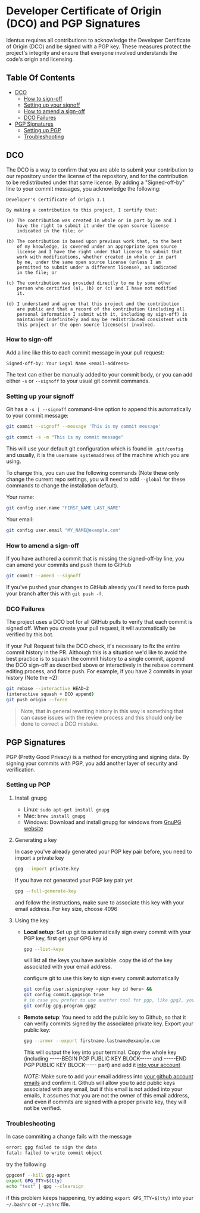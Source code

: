 # Developer Certificate of Origin (DCO) and PGP Signatures

Identus requires all contributions to acknowledge the Developer Certificate of Origin (DCO) and be signed with a PGP key. These measures protect the project's integrity and ensure that everyone involved understands the code's origin and licensing.

## Table Of Contents
  - [DCO](#dco)
    - [How to sign-off](#how-to-sign-off)
    - [Setting up your signoff](#setting-up-your-signoff)
    - [How to amend a sign-off](#how-to-amend-a-sign-off)
    - [DCO Failures](#dco-failures)
  - [PGP Signatures](#pgp-signatures)
    - [Setting up PGP](#setting-up-pgp)
    - [Troubleshooting](#troubleshooting)


## DCO

The DCO is a way to confirm that you are able to submit your contribution to our repository under the license of the repository, and for the contribution to be redistributed under that same license. By adding a "Signed-off-by" line to your commit messages, you acknowledge the following:

```text
Developer's Certificate of Origin 1.1

By making a contribution to this project, I certify that:

(a) The contribution was created in whole or in part by me and I
    have the right to submit it under the open source license
    indicated in the file; or

(b) The contribution is based upon previous work that, to the best
    of my knowledge, is covered under an appropriate open source
    license and I have the right under that license to submit that
    work with modifications, whether created in whole or in part
    by me, under the same open source license (unless I am
    permitted to submit under a different license), as indicated
    in the file; or

(c) The contribution was provided directly to me by some other
    person who certified (a), (b) or (c) and I have not modified
    it.

(d) I understand and agree that this project and the contribution
    are public and that a record of the contribution (including all
    personal information I submit with it, including my sign-off) is
    maintained indefinitely and may be redistributed consistent with
    this project or the open source license(s) involved.
```

### How to sign-off

Add a line like this to each commit message in your pull request:

```text
Signed-off-by: Your Legal Name <email-address>
``` 

The text can either be manually added to your commit body, or you can add either `-s` or `--signoff` to your usual git commit commands.

### Setting up your signoff

Git has a `-s | --signoff` command-line option to append this automatically to your commit message:

```bash
git commit --signoff --message 'This is my commit message'
```

```bash
git commit -s -m "This is my commit message"
```

This will use your default git configuration which is found in `.git/config` and usually, it is the `username systemaddress` of the machine which you are using.

To change this, you can use the following commands (Note these only change the current repo settings, you will need to add `--global` for these commands to change the installation default).

Your name:

```bash
git config user.name "FIRST_NAME LAST_NAME"
```

Your email:

```bash
git config user.email "MY_NAME@example.com"
```

### How to amend a sign-off

If you have authored a commit that is missing the signed-off-by line, you can amend your commits and push them to GitHub

```bash
git commit --amend --signoff
```

If you've pushed your changes to GitHub already you'll need to force push your branch after this with `git push -f`.

### DCO Failures

The project uses a DCO bot for all GitHub pulls to verify that each commit is signed off. When you create your pull request, it will automatically be verified by this bot. 

If your Pull Request fails the DCO check, it's necessary to fix the entire commit history in the PR. Although this is a situation we'd like to avoid the best practice is to squash the commit history to a single commit, append the DCO sign-off as described above or interactively in the rebase comment editing process, and force push. For example, if you have 2 commits in your history (Note the ~2):

```bash
git rebase --interactive HEAD~2
(interactive squash + DCO append)
git push origin --force
```

> Note, that in general rewriting history in this way is something that can cause issues with the review process and this should only be done to correct a DCO mistake.  

## PGP Signatures

PGP (Pretty Good Privacy) is a method for encrypting and signing data. By signing your commits with PGP, you add another layer of security and verification.

### Setting up PGP
1. Install gnupg
    * Linux: `sudo apt-get install gnupg`
    * Mac: `brew install gnupg`
    * Windows: Download and install gnupg for windows from [GnuPG website](https://gnupg.org/download/index.html)

2. Generating a key

    In case you've already generated your PGP key pair before, you need to import a private key
    ```bash
    gpg --import private.key
    ```
    If you have not generated your PGP key pair yet
    ```bash
    gpg --full-generate-key
    ```
    and follow the instructions, make sure to associate this key with your email address. For key size, choose 4096

3. Using the key

    * **Local setup**: Set up git to automatically sign every commit with your PGP key, first get your GPG key id
      ```bash
      gpg --list-keys
      ```
      will list all the keys you have available. copy the id of the key associated with your email address.
  
      configure git to use this key to sign every commit automatically
      ```bash
      git config user.signingkey <your key id here> && 
      git config commit.gpgsign true
      # in case you prefer to use another tool for pgp, like gpg2, you need to specify it here, otherwise ignore it.
      git config gpg.program gpg2
      ```

    * **Remote setup**: You need to add the public key to Github, so that it can verify commits signed by the associated private key. Export your public key:
      ```bash
      gpg --armor --export firstname.lastname@example.com
      ```
      This will output the key into your terminal. Copy the whole key (including -----BEGIN PGP PUBLIC KEY BLOCK----- and -----END PGP     PUBLIC KEY BLOCK----- part) and add it [into your account](https://github.com/settings/keys)
  
      *NOTE:* Make sure to add your email address into [your github account emails](https://github.com/settings/emails) and confirm it. Github will allow you to add public keys associated with any email, but if this email is not added into your emails, it assumes that you are not the owner of this email address, and even if commits are signed with a proper private key, they will not be verified.

### Troubleshooting

In case commiting a change fails with the message
```bash
error: gpg failed to sign the data
fatal: failed to write commit object
```
try the following
```bash
gpgconf --kill gpg-agent
export GPG_TTY=$(tty)
echo "test" | gpg --clearsign
```
if this problem keeps happening, try adding `export GPG_TTY=$(tty)` into your `~/.bashrc` or `~/.zshrc` file.
